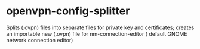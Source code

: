 # openvpn-config-splitter
Splits (.ovpn) files into separate files for private key and certificates; creates an importable new (.ovpn) file for nm-connection-editor ( default GNOME network connection editor)
